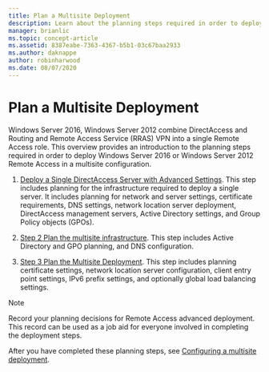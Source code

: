 ```yaml
---
title: Plan a Multisite Deployment
description: Learn about the planning steps required in order to deploy  Windows Server 2016 or  Windows Server 2012  Remote Access in a multisite configuration.
manager: brianlic
ms.topic: concept-article
ms.assetid: 8387eabe-7363-4367-b5b1-03c67baa2933
ms.author: daknappe
author: robinharwood
ms.date: 08/07/2020
---
```

# Plan a Multisite Deployment

 Windows Server 2016, Windows Server 2012 combine DirectAccess and Routing and Remote Access Service (RRAS) VPN into a single Remote Access role. This overview provides an introduction to the planning steps required in order to deploy  Windows Server 2016 or  Windows Server 2012  Remote Access in a multisite configuration.

1.  [Deploy a Single DirectAccess Server with Advanced Settings](/previous-versions/windows/it-pro/windows-server-2012-R2-and-2012/hh831436(v=ws.11)). This step includes planning for the infrastructure required to deploy a single server. It includes planning for network and server settings, certificate requirements, DNS settings, network location server deployment, DirectAccess management servers, Active Directory settings, and Group Policy objects (GPOs).

2.  [Step 2 Plan the multisite infrastructure](Step-2-Plan-the-Multisite-Infrastructure.md). This step includes Active Directory and GPO planning, and DNS configuration.

3.  [Step 3 Plan the Multisite Deployment](Step-3-Plan-the-Multisite-Deployment.md). This step includes planning certificate settings, network location server configuration, client entry point settings, IPv6 prefix settings, and optionally global load balancing settings.

> [!NOTE]
> Record your planning decisions for Remote Access advanced deployment. This record can be used as a job aid for everyone involved in completing the deployment steps.

After you have completed these planning steps, see [Configuring a multisite deployment](../configure/Configure-a-Multisite-Deployment.md).

